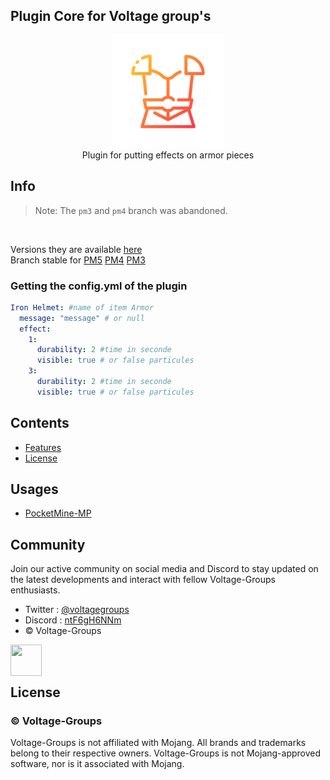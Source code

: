## Plugin Core for Voltage group's

<p align="center">
  <img src="./icon.png" alt="Voltage logo" height="180" /> <br>
  Plugin for putting effects on armor pieces
</p>

## Info

> Note: The `pm3` and `pm4` branch was abandoned.
<br/>

Versions they are available [here](https://github.com/Voltagegroups/ArmorEffect/releases/tag/stable)
<br/>
Branch stable
for [PM5](https://github.com/Voltagegroups/ArmorEffect/tree/pm5) [PM4](https://github.com/Voltagegroups/ArmorEffect/tree/pm4) [PM3](https://github.com/Voltagegroups/ArmorEffect/tree/pm)

### Getting the config.yml of the plugin

```YAML
Iron Helmet: #name of item Armor
  message: "message" # or null
  effect:
    1:
      durability: 2 #time in seconde
      visible: true # or false particules
    3:
      durability: 2 #time in seconde
      visible: true # or false particules
```

## Contents

- [Features](./FEATURES.md)
- [License](./LICENSE)

## Usages

* [PocketMine-MP](https://github.com/pmmp/PocketMine-MP)

## Community

Join our active community on social media and Discord to stay updated on the latest developments and interact with fellow Voltage-Groups enthusiasts.

- Twitter : [@voltagegroups](https://twitter.com/VoltageGroups?t=wSiFVaX5GiHx8Z-LmSC7iQ&s=09)
- Discord : [ntF6gH6NNm](https://discord.gg/ntF6gH6NNm)
- © Voltage-Groups

<div align="center">
  <img src="../logo_tranparent.png" height="50" width="50" align="left"></img>
</div>
<br/><br/>

## License
### © Voltage-Groups

Voltage-Groups is not affiliated with Mojang. All brands and trademarks belong to their respective owners. Voltage-Groups is not Mojang-approved software, nor is it associated with Mojang.
